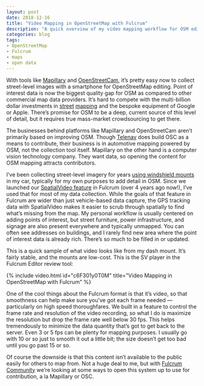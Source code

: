 ```yaml
---
layout: post
date: 2018-12-16
title: "Video Mapping in OpenStreetMap with Fulcrum"
description: "A quick overview of my video mapping workflow for OSM editing, using Fulcrum."
categories: blog
tags:
- OpenStreetMap
- Fulcrum
- maps
- open data
---
```


With tools like [Mapillary](https://www.mapillary.com/ "Mapillary") and [OpenStreetCam](https://openstreetcam.org/ "OpenStreetCam"), it’s pretty easy now to collect street-level images with a smartphone for OpenStreetMap editing. Point of interest data is now the biggest quality gap for OSM as compared to other commercial map data providers. It’s hard to compete with the multi-billion dollar investments in [street](https://www.google.com/streetview/understand/ "Street View mapping schedule") [mapping](https://maps.apple.com/vehicles/ "Apple Maps vehicles") and the bespoke equipment of Google or Apple. There’s promise for OSM to be a deep, current source of this level of detail, but it requires true mass-market crowdsourcing to get there.

The businesses behind platforms like Mapillary and OpenStreetCam aren’t primarily based on improving OSM. Though [Telenav](https://www.telenav.com/ "Telenav") does build OSC as a means to contribute, their business is in automotive mapping powered by OSM, not the collection tool itself. Mapillary on the other hand is a computer vision technology company. They want data, so opening the content for OSM mapping attracts contributors.

I’ve been collecting street-level imagery for years [using windshield mounts](https://www.fulcrumapp.com/blog/koomus-windshield-mount-for-spatialvideo/ "Koomus mount review") in my car, typically for my own purposes to add detail in OSM. Since we launched our [SpatialVideo feature](https://www.fulcrumapp.com/blog/spatialvideo/ "Fulcrum SpatialVideo") in Fulcrum (over 4 years ago now!), I’ve used that for most of my data collection. While the goals of that feature in Fulcrum are wider than just vehicle-based data capture, the GPS tracking data with SpatialVideo makes it easier to scrub through spatially to find what’s missing from the map. My personal workflow is usually centered on adding points of interest, but street furniture, power infrastructure, and signage are also present everywhere and typically unmapped. You can often see addresses on buildings, and I rarely find new area where the point of interest data is already rich. There’s so much to be filled in or updated.

This is a quick sample of what video looks like from my dash mount. It’s fairly stable, and the mounts are low-cost. This is the SV player in the Fulcrum Editor review tool:

{% include video.html id="c6F301y0T0M" title="Video Mapping in OpenStreetMap with Fulcrum" %}

One of the cool things about the Fulcrum format is that it’s video, so that smoothness can help make sure you’ve got each frame needed — particularly on high speed thoroughfares. We built in a feature to control the frame rate and resolution of the video recording, so what I do is maximize the resolution but drop the frame rate well below 30 fps. This helps tremendously to minimize the data quantity that’s got to get back to the server. Even 3 or 5 fps can be plenty for mapping purposes. I usually go with 10 or so just to smooth it out a little bit; the size doesn’t get too bad until you go past 15 or so.

Of course the downside is that this content isn’t available to the public easily for others to map from. Not a huge deal to me, but with [Fulcrum Community](https://www.fulcrumapp.com/community/ "Fulcrum Community") we’re looking at some ways to open this system up to use for contribution, a la Mapillary or OSC.
